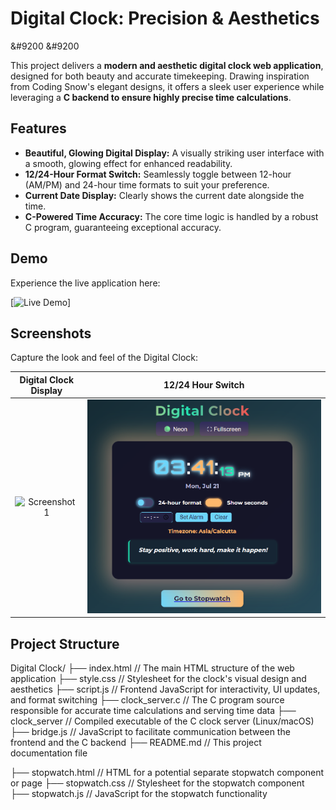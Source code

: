 # Digital Clock: Precision & Aesthetics

&#9200 &#9200

This project delivers a **modern and aesthetic digital clock web application**, designed for both beauty and accurate timekeeping. Drawing inspiration from Coding Snow's elegant designs, it offers a sleek user experience while leveraging a **C backend to ensure highly precise time calculations**.

## Features

* **Beautiful, Glowing Digital Display:** A visually striking user interface with a smooth, glowing effect for enhanced readability.
* **12/24-Hour Format Switch:** Seamlessly toggle between 12-hour (AM/PM) and 24-hour time formats to suit your preference.
* **Current Date Display:** Clearly shows the current date alongside the time.
* **C-Powered Time Accuracy:** The core time logic is handled by a robust C program, guaranteeing exceptional accuracy.

## Demo

Experience the live application here:

[![Live Demo](https://hlo-mayur.github.io/Digital-Clock/)]


## Screenshots

Capture the look and feel of the Digital Clock:

| Digital Clock Display | 12/24 Hour Switch |
| :-------------------: | :---------------: |
| ![Screenshot 1](./images/stopwatch) | ![Screenshot 2](./images/12hr.png) |


## Project Structure

Digital Clock/
├── index.html          // The main HTML structure of the web application
├── style.css           // Stylesheet for the clock's visual design and aesthetics
├── script.js           // Frontend JavaScript for interactivity, UI updates, and format switching
├── clock_server.c      // The C program source responsible for accurate time calculations and serving time data
├── clock_server        // Compiled executable of the C clock server (Linux/macOS)
├── bridge.js           // JavaScript to facilitate communication between the frontend and the C backend
├── README.md           // This project documentation file

├── stopwatch.html      // HTML for a potential separate stopwatch component or page
├── stopwatch.css       // Stylesheet for the stopwatch component
├── stopwatch.js        // JavaScript for the stopwatch functionality